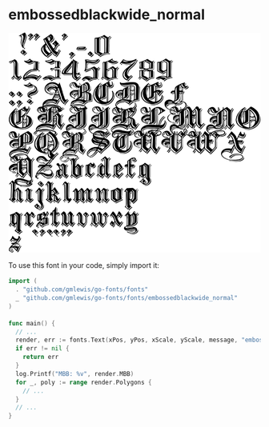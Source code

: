 # embossedblackwide_normal

![embossedblackwide_normal](embossedblackwide_normal.png)

To use this font in your code, simply import it:

```go
import (
  . "github.com/gmlewis/go-fonts/fonts"
  _ "github.com/gmlewis/go-fonts/fonts/embossedblackwide_normal"
)

func main() {
  // ...
  render, err := fonts.Text(xPos, yPos, xScale, yScale, message, "embossedblackwide_normal", Center)
  if err != nil {
    return err
  }
  log.Printf("MBB: %v", render.MBB)
  for _, poly := range render.Polygons {
    // ...
  }
  // ...
}
```
